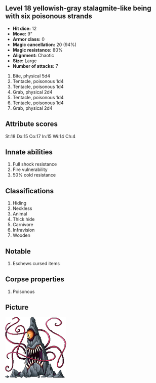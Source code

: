 ## Level 18 yellowish-gray stalagmite-like being with six poisonous strands

- **Hit dice:** 12
- **Move:** 9"
- **Armor class:** 0
- **Magic cancellation:** 20 (94%)
- **Magic resistance:** 80%
- **Alignment:** Chaotic
- **Size:** Large
- **Number of attacks:** 7
1. Bite, physical 5d4
2. Tentacle, poisonous 1d4
3. Tentacle, poisonous 1d4
4. Grab, physical 2d4
5. Tentacle, poisonous 1d4
6. Tentacle, poisonous 1d4
7. Grab, physical 2d4

## Attribute scores

St:18 Dx:15 Co:17 In:15 Wi:14 Ch:4

## Innate abilities

1. Full shock resistance
2. Fire vulnerability
3. 50% cold resistance

## Classifications

1. Hiding
2. Neckless
3. Animal
4. Thick hide
5. Carnivore
6. Infravision
7. Wooden

## Notable

1. Eschews cursed items

## Corpse properties

1. Poisonous

## Picture

![Roper](https://github.com/hyvanmielenpelit/GnollHackTileSet/blob/main/Monsters/roper/roper.png?raw=true)

